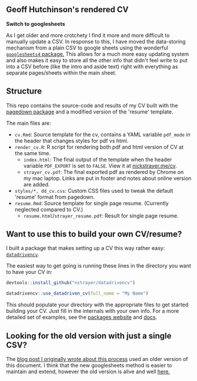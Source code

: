 ## Geoff Hutchinson's rendered CV

__Switch to googlesheets__

As I get older and more crotchety I find it more and more difficult to manually update a CSV. In response to this, I have moved the data-storing mechanism from a plain CSV to google sheets using the wonderful [`googlesheets4` package.](https://googlesheets4.tidyverse.org/index.html) This allows for a much more easy updating system and also makes it easy to store all the other info that didn't feel write to put into a CSV before (like the intro and aside text) right with everything as separate pages/sheets within the main sheet. 


## Structure

This repo contains the source-code and results of my CV built with the [pagedown package](https://pagedown.rbind.io) and a modified version of the 'resume' template. 

The main files are:

- `cv.Rmd`: Source template for the cv, contains a YAML variable `pdf_mode` in the header that changes styles for pdf vs html. 
- `render_cv.R`: R script for rendering both pdf and html version of CV at the same time.
  - `index.html`: The final output of the template when the header variable `PDF_EXPORT` is set to `FALSE`. View it at [nickstrayer.me/cv](http://nickstrayer.me/cv).
  - `strayer_cv.pdf`: The final exported pdf as rendered by Chrome on my mac laptop. Links are put in footer and notes about online version are added. 
- `styles/*, dd_cv.css`: Custom CSS files used to tweak the default 'resume' format from pagedown. 
- `resume.Rmd`: Source template for single page resume. (Currently neglected compared to CV.)
  - `resume.html`/`strayer_resume.pdf`: Result for single page resume.

## Want to use this to build your own CV/resume? 

I built a package that makes setting up a CV this way rather easy: [`datadrivencv`](http://nickstrayer.me/datadrivencv/).

The easiest way to get going is running these lines in the directory you want to have your CV in: 

```r
devtools::install_github("nstrayer/datadrivencv")

datadrivencv::use_datadriven_cv(full_name = "My Name")
```

This should populate your directory with the appropriate files to get started building your CV. Just fill in the internals with your own info. For a more detailed set of examples, see the [packages website](http://nickstrayer.me/datadrivencv/) and [docs](http://nickstrayer.me/datadrivencv/reference/use_datadriven_cv.html). 


## Looking for the old version with just a single CSV?

The [blog post I originally wrote about this process](https://livefreeordichotomize.com/2019/09/04/building_a_data_driven_cv_with_r/) used an older version of this document. I think that the new googlesheets method is easier to maintain and extend, however the old version is alive and well [here.](https://github.com/nstrayer/cv/releases/tag/1.0)


